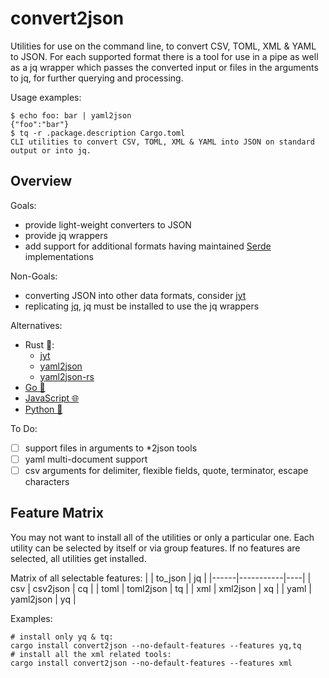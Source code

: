 convert2json
============

Utilities for use on the command line, to convert CSV, TOML, XML & YAML to JSON.
For each supported format there is a tool for use in a pipe as well as a jq
wrapper which passes the converted input or files in the
arguments to jq, for further querying and processing.

Usage examples:
```
$ echo foo: bar | yaml2json
{"foo":"bar"}
$ tq -r .package.description Cargo.toml
CLI utilities to convert CSV, TOML, XML & YAML into JSON on standard output or into jq.
```

Overview
--------

Goals:
+ provide light-weight converters to JSON
+ provide jq wrappers
+ add support for additional formats having maintained [Serde](https://serde.rs/) implementations

Non-Goals:
- converting JSON into other data formats, consider [jyt](https://github.com/ken-matsui/jyt)
- replicating [jq](https://jqlang.github.io/jq/), jq must be installed to use the jq wrappers

Alternatives:
* Rust 🦀:
  * [jyt](https://github.com/ken-matsui/jyt)
  * [yaml2json](https://github.com/dafu-wu/yaml2json)
  * [yaml2json-rs](https://github.com/Nessex/yaml2json-rs)
* [Go 🐹](https://pkg.go.dev/search?q=yaml2json&m=)
* [JavaScript 🌐](https://www.npmjs.com/search?q=yaml2json)
* [Python 🐍](https://pypi.org/search/?q=yaml2json)

To Do:
- [ ] support files in arguments to *2json tools
- [ ] yaml multi-document support
- [ ] csv arguments for delimiter, flexible fields, quote, terminator, escape characters

Feature Matrix
--------------
You may not want to install all of the utilities or only a particular one. Each
utility can be selected by itself or via group features. If no features are
selected, all utilities get installed.

Matrix of all selectable features:
|      | to_json   | jq |
|------|-----------|----|
| csv  | csv2json  | cq |
| toml | toml2json | tq |
| xml  | xml2json  | xq |
| yaml | yaml2json | yq |

Examples:
 ```
 # install only yq & tq:
 cargo install convert2json --no-default-features --features yq,tq
 # install all the xml related tools:
 cargo install convert2json --no-default-features --features xml
 ```
